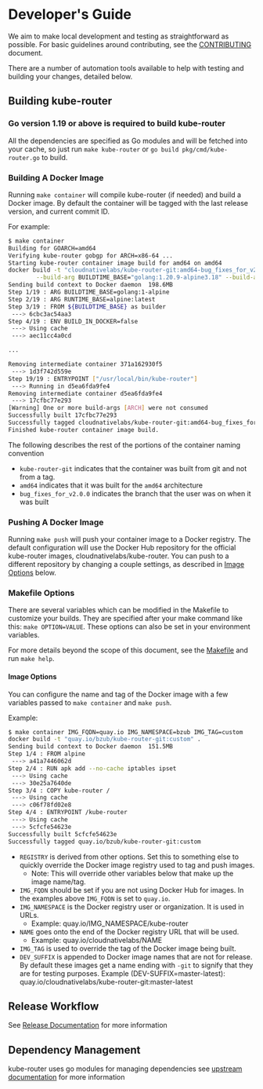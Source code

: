 # Developer's Guide

We aim to make local development and testing as straightforward as possible. For
basic guidelines around contributing, see the [CONTRIBUTING](/CONTRIBUTING.md) document.

There are a number of automation tools available to help with testing and
building your changes, detailed below.

## Building kube-router

### Go version 1.19 or above is required to build kube-router

All the dependencies are specified as Go modules and will be fetched into your cache, so just run `make kube-router` or
`go build pkg/cmd/kube-router.go` to build.

### Building A Docker Image

Running `make container` will compile kube-router (if needed) and build a Docker
image.  By default the container will be tagged with the last release version,
and current commit ID.

For example:

```sh
$ make container
Building for GOARCH=amd64
Verifying kube-router gobgp for ARCH=x86-64 ...
Starting kube-router container image build for amd64 on amd64
docker build -t "cloudnativelabs/kube-router-git:amd64-bug_fixes_for_v2.0.0" -f Dockerfile --build-arg ARCH="" \
        --build-arg BUILDTIME_BASE="golang:1.20.9-alpine3.18" --build-arg RUNTIME_BASE="alpine:3.18" .
Sending build context to Docker daemon  198.6MB
Step 1/19 : ARG BUILDTIME_BASE=golang:1-alpine
Step 2/19 : ARG RUNTIME_BASE=alpine:latest
Step 3/19 : FROM ${BUILDTIME_BASE} as builder
 ---> 6cbc3ac54aa3
Step 4/19 : ENV BUILD_IN_DOCKER=false
 ---> Using cache
 ---> aec11cc4a0cd

...

Removing intermediate container 371a162930f5
 ---> 1d3f742d559e
Step 19/19 : ENTRYPOINT ["/usr/local/bin/kube-router"]
 ---> Running in d5ea6fda9fe4
Removing intermediate container d5ea6fda9fe4
 ---> 17cfbc77e293
[Warning] One or more build-args [ARCH] were not consumed
Successfully built 17cfbc77e293
Successfully tagged cloudnativelabs/kube-router-git:amd64-bug_fixes_for_v2.0.0
Finished kube-router container image build.
```

The following describes the rest of the portions of the container naming convention

* `kube-router-git` indicates that the container was built from git and not from a tag.
* `amd64` indicates that it was built for the `amd64` architecture
* `bug_fixes_for_v2.0.0` indicates the branch that the user was on when it was built

### Pushing A Docker Image

Running `make push` will push your container image to a Docker registry.  The default configuration will use the
Docker Hub repository for the official kube-router images, cloudnativelabs/kube-router. You can push to a different
repository by changing a couple settings, as described in [Image Options](#image-options)
below.

### Makefile Options

There are several variables which can be modified in the Makefile to customize your builds. They are specified after
your make command like this: `make OPTION=VALUE`. These options can also be set in your environment variables.

For more details beyond the scope of this document, see the [Makefile](/Makefile) and run `make help`.

#### Image Options

You can configure the name and tag of the Docker image with a few variables
passed to `make container` and `make push`.

Example:

```sh
$ make container IMG_FQDN=quay.io IMG_NAMESPACE=bzub IMG_TAG=custom
docker build -t "quay.io/bzub/kube-router-git:custom" .
Sending build context to Docker daemon  151.5MB
Step 1/4 : FROM alpine
 ---> a41a7446062d
Step 2/4 : RUN apk add --no-cache iptables ipset
 ---> Using cache
 ---> 30e25a7640de
Step 3/4 : COPY kube-router /
 ---> Using cache
 ---> c06f78fd02e8
Step 4/4 : ENTRYPOINT /kube-router
 ---> Using cache
 ---> 5cfcfe54623e
Successfully built 5cfcfe54623e
Successfully tagged quay.io/bzub/kube-router-git:custom
```

* `REGISTRY` is derived from other options. Set this to something else to
  quickly override the Docker image registry used to tag and push images.
  * Note: This will override other variables below that make up the image
    name/tag.
* `IMG_FQDN` should be set if you are not using Docker Hub for images. In
  the examples above `IMG_FQDN` is set to `quay.io`.
* `IMG_NAMESPACE` is the Docker registry user or organization.  It is used in
  URLs.
  * Example: quay.io/IMG_NAMESPACE/kube-router
* `NAME` goes onto the end of the Docker registry URL that will be used.
  * Example: quay.io/cloudnativelabs/NAME
* `IMG_TAG` is used to override the tag of the Docker image being built.
* `DEV_SUFFIX` is appended to Docker image names that are not for release.  By
  default these images get a name ending with `-git` to signify that they are
  for testing purposes.
  Example (DEV-SUFFIX=master-latest): quay.io/cloudnativelabs/kube-router-git:master-latest

## Release Workflow

See [Release Documentation](/RELEASE.md) for more information

## Dependency Management

kube-router uses go modules for managing dependencies see [upstream documentation](https://go.dev/blog/using-go-modules)
for more information
